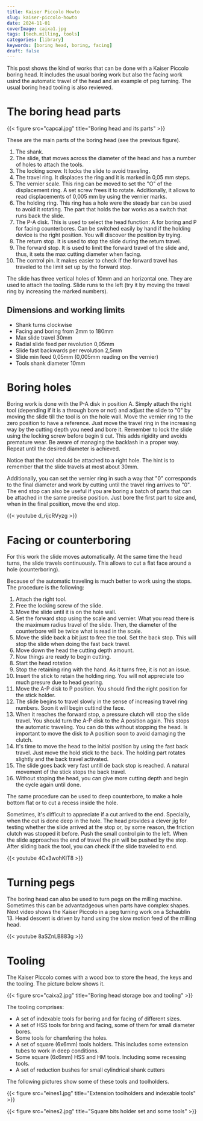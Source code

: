 ```yaml
---
title: Kaiser Piccolo Howto
slug: kaiser-piccolo-howto
date: 2024-11-01
coverImage: caixa1.jpg
tags: [tech.milling, tools]
categories: [library]
keywords: [boring head, boring, facing]
draft: false
---
```


This post shows the kind of works that can be done with a Kaiser
Piccolo boring head. It includes the usual boring work but also the
facing work usind the automatic travel of the head and an example of
peg turning. The usual boring head tooling is also reviewed.

<!--more-->

# The boring head parts #

{{< figure src="capcal.jpg"
	title="Boring head and its parts" >}}

These are the main parts of the boring head (see the previous figure).

1. The shank.
2. The slide, that moves across the diameter of the head and has a
   number of holes to attach the tools.
3. The locking screw. It locks the slide to avoid traveling.
4. The travel ring. It displaces the ring and it is marked in
   0,05 mm steps.
5. The vernier scale. This ring can be moved to set the "O" of the
   displacement ring. A set screw frees it to rotate. Additionally, it
   allows to read displacements of 0,005 mm by using the vernier
   marks.
6. The holding ring. This ring has a hole were the steady bar can be
   used to avoid it rotating. The part that holds the bar works as a
   switch that runs back the slide.
7. The P-A disk. This is used to select the head function: A for
   boring and P for facing counterbores. Can be switched easily by
   hand if the holding device is the right position. You will discover
   the position by trying.
8. The return stop. It is used to stop the slide during the return
   travel.
9. The forward stop. It is used to limit the forward travel of the
   slide and, thus, it sets the max cutting diameter when facing.
10. The control pin. It makes easier to check if the forward travel
   has traveled to the limit set up by the forward stop.
   
The slide has three vertical holes of 10mm and an horizontal one. They
are used to attach the tooling. Slide runs to the left (try it by
moving the travel ring by increasing the marked numbers).

## Dimensions and working limits

- Shank turns clockwise
- Facing and boring from 2mm to 180mm
- Max slide travel 30mm
- Radial slide feed per revolution 0,05mm
- Slide fast backwards per revolution 2,5mm
- Slide min feed 0,05mm (0,005mm reading on the vernier)
- Tools shank diameter 10mm

# Boring holes

Boring work is done with the P-A disk in position A. Simply attach the
right tool (depending if it is a through bore or not) and adjust the
slide to "0" by moving the slide till the tool is on the hole
wall. Move the vernier ring to the zero position to have a
reference. Just move the travel ring in the increasing way by the
cutting depth you need and bore it. Remember to lock the slide using
the locking screw before begin ti cut. This adds rigidity and avoids
premature wear. Be aware of managing the backlash in a proper
way. Repeat until the desired diameter is achieved.

Notice that the tool should be attached to a right hole. The hint is
to remember that the slide travels at most about 30mm.

Additionally, you can set the vernier ring in such a way that "0"
corresponds to the final diameter and work by cutting until the travel
ring arrives to "0". The end stop can also be useful if you are boring
a batch of parts that can be attached in the same precise
position. Just bore the first part to size and, when in the final
position, move the end stop.

{{< youtube d_rijcRVyzg >}}

# Facing or counterboring

For this work the slide moves automatically. At the same time the head
turns, the slide travels continuously. This allows to cut a flat face
around a hole (counterboring).

Because of the automatic traveling is much better to work using the
stops. The procedure is the following:

1. Attach the right tool.
2. Free the locking screw of the slide.
3. Move the slide until it is on the hole wall. 
4. Set the forward stop using the scale and vernier. What you read
   there is the maximum radius travel of the slide. Then, the diameter
   of the counterbore will be twice what is read in the scale.
5. Move the slide back a bit just to free the tool. Set the back
   stop. This will stop the slide when doing the fast back travel.
6. Move down the head the cutting depth amount.
6. Now things are ready to begin cutting.
8. Start the head rotation
9. Stop the retaining ring with the hand. As it turns free, it is not
   an issue.
7. Insert the stick to retain the holding ring. You will not appreciate
   too much presure due to head gearing.
8. Move the A-P disk to P position. You should find the right position
   for the stick holder.
9. The slide begins to travel slowly in the sense of increasing travel
   ring numbers. Soon it will begin cuttind the face.
10. When it reaches the forward stop, a pressure clutch will stop the
    slide travel. You should turn the A-P disk to the A position
    again. This stops the automatic traveling. You can do this without
    stopping the head. Is important to move the disk to A position
    soon to avoid damaging the clutch.
11. It's time to move the head to the initial position by using the
    fast back travel. Just move the hold stick to the back. The
    holding part rotates slightly and the back travel activated.
12. The slide goes back very fast untill de back stop is reached. A
    natural movement of the stick stops the back travel.
13. Without stoping the head, you can give more cutting depth and
    begin the cycle again until done.
	
The same procedure can be used to deep counterbore, to make a
hole bottom flat or to cut a recess inside the hole.

Sometimes, it's difficult to appreciate if a cut arrived to the
end. Specially, when the cut is done deep in the hole. The head
provides a clever jig for testing whether the slide arrived at the
stop or, by some reason, the friction clutch was stopped it before. 
Push the small control pin to the left. When the slide approaches the
end of travel the pin will be pushed by the stop. After sliding back
the tool, you can check if the slide traveled to end.

{{< youtube 4Cx3wohKlT8 >}}

# Turning pegs

The boring head can also be used to turn pegs on the milling
machine. Sometimes this can be advantadgeous when parts have complex
shapes. Next video shows the Kaiser Piccolo in a peg turning work on a
Schaublin 13. Head descent is driven by hand using the slow motion
feed of the milling head.

{{< youtube 8aSZnLB883g >}}


# Tooling

The Kaiser Piccolo comes with a wood box to store the head, the keys
and the tooling. The picture below shows it.

{{< figure src="caixa2.jpg"
	title="Boring head storage box and tooling" >}}

The tooling comprises:

- A set of indexable tools for boring and for facing of different sizes.
- A set of HSS tools for bring and facing, some of them for small
  diameter bores.
- Some tools for chamfering the holes.
- A set of square (6x6mm) tools holders. This includes some extension
  tubes to work in deep conditions.
- Some square (6x6mm) HSS and HM tools. Including some recessing tools.
- A set of reduction bushes for small cylindrical shank cutters

The following pictures show some of these tools and toolholders.

{{< figure src="eines1.jpg"
	title="Extension toolholders and indexable tools" >}}

{{< figure src="eines2.jpg"
	title="Square bits holder set and some tools" >}}
